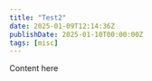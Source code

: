 ```yaml
---
title: "Test2"
date: 2025-01-09T12:14:36Z
publishDate: 2025-01-10T00:00:00Z
tags: [misc]
---
```


Content here

